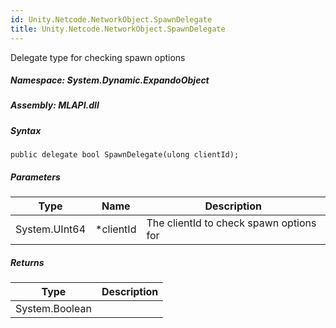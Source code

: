 ```yaml
---  
id: Unity.Netcode.NetworkObject.SpawnDelegate  
title: Unity.Netcode.NetworkObject.SpawnDelegate  
---
```


<div class="markdown level0 summary">

Delegate type for checking spawn options

</div>

<div class="markdown level0 conceptual">

</div>

##### **Namespace**: System.Dynamic.ExpandoObject

##### **Assembly**: MLAPI.dll

##### Syntax

``` lang-csharp
public delegate bool SpawnDelegate(ulong clientId);
```

##### Parameters

| Type          | Name       | Description                             |
|---------------|------------|-----------------------------------------|
| System.UInt64 | \*clientId | The clientId to check spawn options for |

##### Returns

| Type           | Description |
|----------------|-------------|
| System.Boolean |             |
